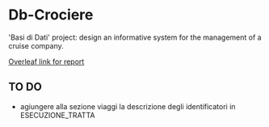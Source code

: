 # Db-Crociere
'Basi di Dati' project: design an informative system for the management of a cruise company. 

[Overleaf link for report](https://www.overleaf.com/project/60aca4a476e486339b582041)

## TO DO
- agiungere alla sezione viaggi la descrizione degli identificatori in ESECUZIONE_TRATTA
